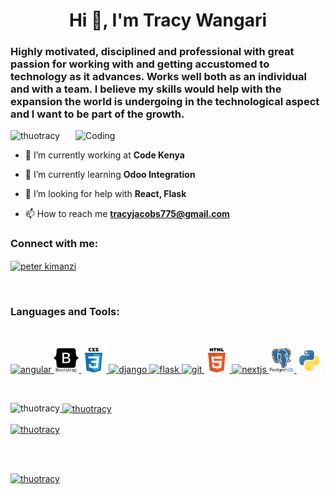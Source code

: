 
<h1 align="center">Hi 👋, I'm Tracy Wangari</h1>

<h3>Highly motivated, disciplined and professional with great passion for working with and getting accustomed to technology as it advances. Works well both as an individual and with a team. I believe my skills would help with the expansion the world is undergoing in the technological aspect and I want to be part of the growth.</h3>
<img align="right" alt="Coding" width="400"  src="https://i.pinimg.com/originals/34/fb/b9/34fbb9aa7bfeb8df98412067d64c2029.gif"/>

<p align="left"> <img src="https://komarev.com/ghpvc/?username=thuotracy&label=Profile%20views&color=0e75b6&style=flat" alt="thuotracy" " /> </p>

- 🔭 I’m currently working at **Code Kenya**

- 🌱 I’m currently learning **Odoo Integration**

- 🤝 I’m looking for help with **React, Flask**

- 📫 How to reach me **tracyjacobs775@gmail.com**

<h3 align="left">Connect with me:</h3>
<p align="left">
<a href="https://www.linkedin.com/in/tracy-wangari-1a6952225/" target="blank"><img align="center" src="https://raw.githubusercontent.com/rahuldkjain/github-profile-readme-generator/master/src/images/icons/Social/linked-in-alt.svg" alt="peter kimanzi" height="30" width="40" /></a>
</p>

<br>

<h3 align="left">Languages and Tools:</h3>
<br>

<p align="left"> <a href="https://angular.io" target="_blank" rel="noreferrer"> <img src="https://angular.io/assets/images/logos/angular/angular.svg" alt="angular" width="40" height="40"/> </a> <a href="https://getbootstrap.com" target="_blank" rel="noreferrer"> <img src="https://raw.githubusercontent.com/devicons/devicon/master/icons/bootstrap/bootstrap-plain-wordmark.svg" alt="bootstrap" width="40" height="40"/> </a> <a href="https://www.w3schools.com/css/" target="_blank" rel="noreferrer"> <img src="https://raw.githubusercontent.com/devicons/devicon/master/icons/css3/css3-original-wordmark.svg" alt="css3" width="40" height="40"/> </a> <a href="https://www.djangoproject.com/" target="_blank" rel="noreferrer"> <img src="https://cdn.worldvectorlogo.com/logos/django.svg" alt="django" width="40" height="40"/> </a> <a href="https://flask.palletsprojects.com/" target="_blank" rel="noreferrer"> <img src="https://www.vectorlogo.zone/logos/pocoo_flask/pocoo_flask-icon.svg" alt="flask" width="40" height="40"/> </a> <a href="https://git-scm.com/" target="_blank" rel="noreferrer"> <img src="https://www.vectorlogo.zone/logos/git-scm/git-scm-icon.svg" alt="git" width="40" height="40"/> </a> <a href="https://www.w3.org/html/" target="_blank" rel="noreferrer"> <img src="https://raw.githubusercontent.com/devicons/devicon/master/icons/html5/html5-original-wordmark.svg" alt="html5" width="40" height="40"/> </a> <a href="https://nextjs.org/" target="_blank" rel="noreferrer"> <img src="https://cdn.worldvectorlogo.com/logos/nextjs-2.svg" alt="nextjs" width="40" height="40"/> </a> <a href="https://www.postgresql.org" target="_blank" rel="noreferrer"> <img src="https://raw.githubusercontent.com/devicons/devicon/master/icons/postgresql/postgresql-original-wordmark.svg" alt="postgresql" width="40" height="40"/> </a> <a href="https://www.python.org" target="_blank" rel="noreferrer"> <img src="https://raw.githubusercontent.com/devicons/devicon/master/icons/python/python-original.svg" alt="python" width="40" height="40"/> </a> <a href="https://rubyonrails.org" target="_blank" rel="noreferrer"> <br>
</p>

<br>


<p><img align="left" src="https://github-readme-stats.vercel.app/api/top-langs?username=thuotracy&show_icons=true&locale=en&layout=compact" alt="thuotracy" /></p>

<p>&nbsp;<img align="center" src="https://github-readme-stats.vercel.app/api?username=thuotracy&show_icons=true&locale=en" alt="thuotracy" /></p>

<p><img align="center" src="https://github-readme-streak-stats.herokuapp.com/?user=thuotracy&" alt="thuotracy" /></p>
<br><br>

<p align="left"> <a href="https://github.com/ryo-ma/github-profile-trophy"><img src="https://github-profile-trophy.vercel.app/?username=thuotracy" alt="thuotracy" /></a> </p>



